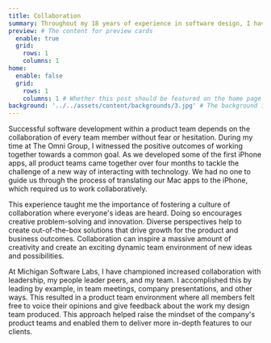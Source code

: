 ```yaml
---
title: Collaboration
summary: Throughout my 18 years of experience in software design, I have noticed that collaborative environments that bring together individuals with diverse perspectives tend to foster an atmosphere of creativity, innovation, and growth. When people from different backgrounds and with different skill sets work together, they can bring unique insights to the table, leading to innovative ideas and solutions that may not have been possible otherwise.
preview: # The content for preview cards
  enable: true
  grid:
    rows: 1
    columns: 1
home:
  enable: false
  grid:
    rows: 1
    columns: 1 # Whether this post should be featured on the home page
background: '../../assets/content/backgrounds/3.jpg' # The background image used for preview cards
---
```


Successful software development within a product team depends on the collaboration of every team member without fear or hesitation. During my time at The Omni Group, I witnessed the positive outcomes of working together towards a common goal. As we developed some of the first iPhone apps, all product teams came together over four months to tackle the challenge of a new way of interacting with technology. We had no one to guide us through the process of translating our Mac apps to the iPhone, which required us to work collaboratively.

This experience taught me the importance of fostering a culture of collaboration where everyone's ideas are heard. Doing so encourages creative problem-solving and innovation. Diverse perspectives help to create out-of-the-box solutions that drive growth for the product and business outcomes. Collaboration can inspire a massive amount of creativity and create an exciting dynamic team environment of new ideas and possibilities.

At Michigan Software Labs, I have championed increased collaboration with leadership, my people leader peers, and my team. I accomplished this by leading by example, in team meetings, company presentations, and other ways. This resulted in a product team environment where all members felt free to voice their opinions and give feedback about the work my design team produced. This approach helped raise the mindset of the company's product teams and enabled them to deliver more in-depth features to our clients.
